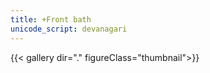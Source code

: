 ```yaml
---
title: +Front bath
unicode_script: devanagari
---
```

{{< gallery dir="." figureClass="thumbnail">}}
